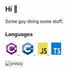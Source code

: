 ## Hi 👋

Some guy doing some stuff.

### Languages
<p align="left">
  <a href="https://www.w3schools.com/cs/" target="_blank"> 
    <img src="https://raw.githubusercontent.com/devicons/devicon/master/icons/csharp/csharp-original.svg" alt="csharp" width="40" height="40"/> 
  </a>
   &nbsp;
  <a href="https://www.w3schools.com/cpp/" target="_blank"> 
    <img src="https://raw.githubusercontent.com/devicons/devicon/master/icons/cplusplus/cplusplus-original.svg" alt="cplusplus" width="40" height="40"/> 
  </a> 
   &nbsp;
  <a href="https://www.w3schools.com/js/" target="_blank"> 
    <img src="https://raw.githubusercontent.com/devicons/devicon/master/icons/javascript/javascript-original.svg" alt="js" width="32" height="40"/> 
  </a>
   &nbsp;
  <a href="" target="_blank"> 
    <img src="https://raw.githubusercontent.com/devicons/devicon/master/icons/typescript/typescript-original.svg" alt="ts" width="32" height="40"/> 
  </a>
</p>

<p><img align="center" src="https://github-readme-stats.vercel.app/api/top-langs?username=vnncc&theme=dark&show_icons=true&locale=en&layout=compact" alt="vnncc" /></p>
